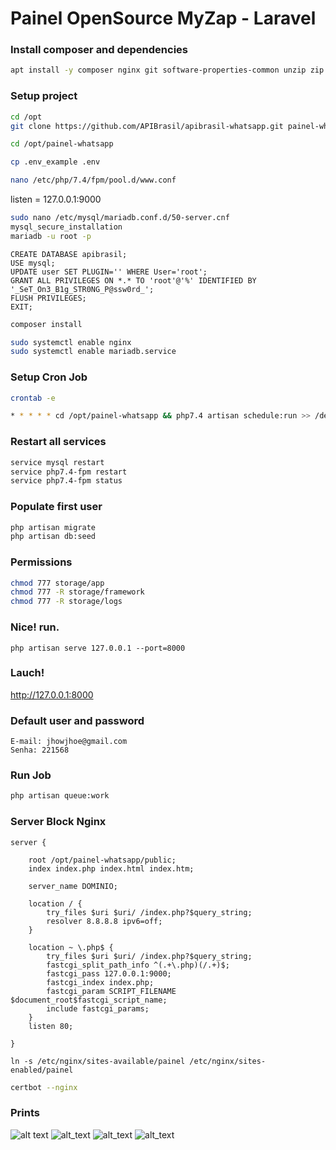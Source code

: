 # Painel OpenSource MyZap - Laravel 

### Install composer and dependencies
```bash
apt install -y composer nginx git software-properties-common unzip zip build-essential zlib1g-dev libncurses5-dev libgdbm-dev libnss3-dev libssl-dev libreadline-dev libffi-dev wget mariadb-server php7.4 php7.4-mbstring php7.4-xmlrpc php7.4-soap php7.4-gd php7.4-xml php7.4-cli php7.4-zip php7.4-bcmath php7.4-tokenizer php7.4-json php-pear php7.4-curl php7.4-intl php7.4-mysqli php7.4-fpm 
```

### Setup project
```bash
cd /opt
git clone https://github.com/APIBrasil/apibrasil-whatsapp.git painel-whatsapp
```

```bash
cd /opt/painel-whatsapp
```

```bash
cp .env_example .env
```

```bash
nano /etc/php/7.4/fpm/pool.d/www.conf
```
listen = 127.0.0.1:9000

```bash 
sudo nano /etc/mysql/mariadb.conf.d/50-server.cnf
mysql_secure_installation
mariadb -u root -p
```

```mysql
CREATE DATABASE apibrasil;
USE mysql;
UPDATE user SET PLUGIN='' WHERE User='root';
GRANT ALL PRIVILEGES ON *.* TO 'root'@'%' IDENTIFIED BY '_SeT_On3_B1g_STR0NG_P@ssw0rd_';
FLUSH PRIVILEGES;
EXIT;
```

```bash 
composer install
```

```bash 
sudo systemctl enable nginx
sudo systemctl enable mariadb.service
```

### Setup Cron Job

```bash
crontab -e

* * * * * cd /opt/painel-whatsapp && php7.4 artisan schedule:run >> /dev/null 2>&1
```

### Restart all services
```bash
service mysql restart
service php7.4-fpm restart
service php7.4-fpm status
```

### Populate first user
```bash
php artisan migrate
php artisan db:seed
```

### Permissions
```bash
chmod 777 storage/app
chmod 777 -R storage/framework
chmod 777 -R storage/logs
```

### Nice! run.
```php artisan serve 127.0.0.1 --port=8000```

### Lauch!

http://127.0.0.1:8000

### Default user and password

```
E-mail: jhowjhoe@gmail.com
Senha: 221568
```
### Run Job
```bash
php artisan queue:work
```

### Server Block Nginx
```
server {

    root /opt/painel-whatsapp/public;
    index index.php index.html index.htm;

    server_name DOMINIO;

    location / {
        try_files $uri $uri/ /index.php?$query_string;
        resolver 8.8.8.8 ipv6=off;
    }

    location ~ \.php$ {
        try_files $uri $uri/ /index.php?$query_string;
        fastcgi_split_path_info ^(.+\.php)(/.+)$;
        fastcgi_pass 127.0.0.1:9000;
        fastcgi_index index.php;
        fastcgi_param SCRIPT_FILENAME $document_root$fastcgi_script_name;
        include fastcgi_params;
    }
    listen 80;

}
```

```ln -s /etc/nginx/sites-available/painel /etc/nginx/sites-enabled/painel```

```bash
certbot --nginx
```

### Prints
![alt text](https://i.imgur.com/FgP8CRZ.png "Home")
![alt_text](https://i.imgur.com/zGzWKjg.png "Painel")
![alt_text](https://i.imgur.com/1KYVNUD.png "Criar sessões")
![alt_text](https://i.imgur.com/iBq8atI.png "Gestão de sessões")


